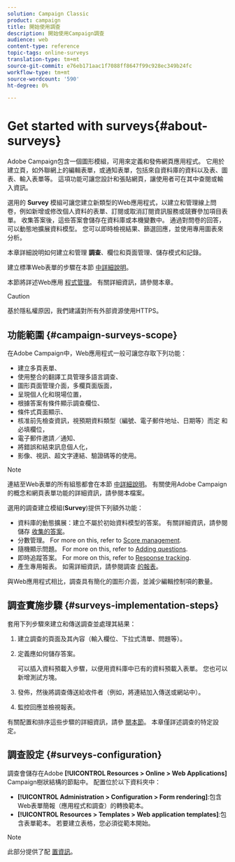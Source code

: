 ```yaml
---
solution: Campaign Classic
product: campaign
title: 開始使用調查
description: 開始使用Campaign調查
audience: web
content-type: reference
topic-tags: online-surveys
translation-type: tm+mt
source-git-commit: e76eb171aac1f7088ff8647f99c928ec349b24fc
workflow-type: tm+mt
source-wordcount: '590'
ht-degree: 0%

---
```



# Get started with surveys{#about-surveys}

Adobe Campaign包含一個圖形模組，可用來定義和發佈網頁應用程式。 它用於建立頁，如外聯網上的編輯表單，或通知表單，包括來自資料庫的資料以及表、圖表、輸入表單等。 這項功能可讓您設計和張貼網頁，讓使用者可在其中查閱或輸入資訊。

選用的 **Survey** 模組可讓您建立新類型的Web應用程式，以建立和管理線上問卷，例如新增或修改個人資料的表單、訂閱或取消訂閱資訊服務或競賽參加項目表單。 收集答案後，這些答案會儲存在資料庫或本機變數中。 通過對問卷的回答，可以動態地擴展資料模型。 您可以即時檢視結果、篩選回應，並使用專用圖表來分析。

本章詳細說明如何建立和管理 **調查**、欄位和頁面管理、儲存模式和記錄。

建立標準Web表單的步驟在本節 [中詳細說明](../../web/using/about-web-forms.md)。

本節將詳述Web應用 [程式管理](../../web/using/about-web-applications.md)。 有關詳細資訊，請參閱本章。

>[!CAUTION]
>
>基於隱私權原因，我們建議對所有外部資源使用HTTPS。

## 功能範圍 {#campaign-surveys-scope}

在Adobe Campaign中，Web應用程式一般可讓您存取下列功能：

* 建立多頁表單、
* 使用整合的翻譯工具管理多語言調查、
* 圖形頁面管理介面，多欄頁面版面，
* 呈現個人化和現場位置，
* 根據答案有條件顯示調查欄位、
* 條件式頁面顯示、
* 核准前先檢查資訊，視預期資料類型（編號、電子郵件地址、日期等）而定 和必填欄位，
* 電子郵件邀請／通知、
* 將錯誤和結束訊息個人化，
* 影像、視訊、超文字連結、驗證碼等的使用。

>[!NOTE]
>
>連結至Web表單的所有組態都會在本節 [中詳細說明](../../web/using/about-web-forms.md)。 有關使用Adobe Campaign的概念和網頁表單功能的詳細資訊，請參閱本檔案。

選用的調查建立模組(**Survey**)提供下列額外功能：

* 資料庫的動態擴展：建立不屬於初始資料模型的答案。 有關詳細資訊，請參閱儲存 [收集的答案](../../web/using/managing-answers.md#storing-collected-answers)。
* 分數管理。 For more on this, refer to [Score management](../../web/using/managing-answers.md#score-management).
* 隨機顯示問題。 For more on this, refer to [Adding questions](../../web/using/building-a-survey.md#adding-questions).
* 即時追蹤答案。 For more on this, refer to [Response tracking](../../web/using/publish--track-and-use-collected-data.md#response-tracking).
* 產生專用報表。 如需詳細資訊，請參閱調查 [的報表](../../web/using/publish--track-and-use-collected-data.md#reports-on-surveys)。

與Web應用程式相比，調查具有簡化的圖形介面，並減少編輯控制項的數量。

## 調查實施步驟 {#surveys-implementation-steps}

套用下列步驟來建立和傳送調查並處理其結果：

1. 建立調查的頁面及其內容（輸入欄位、下拉式清單、問題等）。
1. 定義應如何儲存答案。

   可以插入資料預載入步驟，以便用資料庫中已有的資料預載入表單。 您也可以新增測試方塊。

1. 發佈，然後將調查傳送給收件者（例如，將連結加入傳送或網站中）。
1. 監控回應並檢視報表。

有關配置和排序這些步驟的詳細資訊，請參 [閱本節](../../web/using/about-web-forms.md)。 本章僅詳述調查的特定設定。

## 調查設定 {#surveys-configuration}

調查會儲存在Adobe **[!UICONTROL Resources > Online > Web Applications]** Campaign樹狀結構的節點中。 配置位於以下資料夾中：

* **[!UICONTROL Administration > Configuration > Form rendering]**:包含Web表單簡報（應用程式和調查）的轉換範本。
* **[!UICONTROL Resources > Templates > Web application templates]**:包含表單範本。 若要建立表格，您必須從範本開始。

>[!NOTE]
>
>此部分提供了配 [置資訊](../../web/using/about-web-forms.md)。

